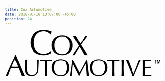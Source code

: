 ```yaml
---
title: Cox Automotive
date: 2018-01-18 13:07:00 -05:00
position: 24
---
```


<svg version="1.1"  xmlns="http://www.w3.org/2000/svg" xmlns:xlink="http://www.w3.org/1999/xlink" x="0px" y="0px"
	 viewBox="0 0 560.3 170" style="enable-background:new 0 0 560.3 170;" xml:space="preserve">
<g>
	<path d="M104,46.1c0,8.3,1,15.8,4.1,22.8c4.9,10.7,13.2,16.8,24.8,18.8c11.2,1.9,20.9-1.4,29.9-7.9c0.8-0.6,1.6-1.2,2.4-1.8
		c0.3-0.2,0.6-0.3,0.9-0.2c0.2,0,0.3,0.5,0.3,0.8c-0.3,2.3-0.6,4.5-1,6.8c-0.1,0.4-0.6,0.8-1,1.1c-3.7,2.5-7.9,3.6-12.1,4.6
		c-7.2,1.7-14.5,2.1-21.8,1.2c-11.5-1.4-21.5-5.6-29.1-14.8c-5.4-6.5-8.4-14.1-9.6-22.4c-1-7.5-0.8-14.9,1.2-22.2
		c3.5-13.1,11.4-22.6,24-28c8.8-3.8,18.1-4.7,27.6-4.2c7.6,0.4,14.9,2.4,21.9,5.2c1,0.4,1.2,0.7,0.8,1.8c-0.8,2.3-1.3,4.8-1.9,7.2
		c-0.1,0.3-0.1,0.6-0.2,0.8c-0.2,0.4-0.4,1-0.6,1c-0.4,0-0.9-0.3-1.2-0.6C155,7.7,145,4,133,5.9c-7.3,1.2-13.7,4.1-18.8,9.5
		c-3.9,4.2-6.4,9.1-8.1,14.6C104.5,35.5,104,41.1,104,46.1z"/>
	<path d="M205.5,92.8c-5.8,0-11.6-0.8-17-3c-10.2-4.1-16.7-11.5-19.4-22.1c-2.5-9.7-2-19.3,2.3-28.5c3.8-8.1,10.1-13.5,18.5-16.5
		c9.5-3.4,19.2-3.5,28.9-0.9c14,3.8,23.1,14.5,24.8,29c0.9,8.2,0.2,16.1-3.6,23.6c-3.5,7.1-9,12.1-16.2,15.1
		C217.9,92,211.7,92.7,205.5,92.8z M233.8,56.3c-0.1-4-0.4-8.3-1.6-12.5c-1.9-6.5-5.2-11.9-11-15.6c-5-3.2-10.6-4.2-16.4-4.1
		c-11.7,0.2-20.7,6.3-24.5,17.1c-3.6,10.3-3.6,20.8,0,31.1c2.5,7.1,7.3,12.3,14.5,15.1c5,1.9,10.3,2.3,15.6,1.6
		c8.9-1.2,15.6-5.7,19.7-13.9C232.9,69.2,233.7,63,233.8,56.3z"/>
	<path d="M71,168.3c-3,0-5.8,0-8.7,0c-2.6,0-2.6,0-3.5-2.5c-3.3-8.5-6.6-16.9-10-25.3c-0.2-0.4-0.8-0.8-1.2-0.8
		c-2.5-0.1-5-0.2-7.4-0.2c-5.9,0-11.8,0.1-17.8,0.1c-1,0-1.6,0.3-2,1.3c-3.2,8.8-6.5,17.6-9.6,26.4c-0.4,1-0.8,1.2-1.8,1.2
		c-2.1-0.1-4.2,0-6.5,0c0.1-0.4,0.2-0.7,0.3-1c7.4-16.4,14.9-32.9,22.2-49.3c3.6-8.1,7.2-16.3,10.7-24.5c0.3-0.7,0.6-1.4,1.6-1.3
		c0.8,0,1.2,0.3,1.5,1c5.9,14.1,11.7,28.1,17.6,42.2c4.6,10.7,9.4,21.3,14.1,31.9C70.8,167.7,70.9,168,71,168.3z M35.1,107.5
		c-0.1,0-0.3,0-0.4,0c-3.8,9-7.7,17.9-11.6,27.1c8.1,0.3,15.8,0.6,23.9,0C42.9,125.4,39,116.4,35.1,107.5z"/>
	<path d="M234.7,168.4c0.4-2.4,0.7-4.6,1-6.8c1.1-7.1,2.2-14.2,3.2-21.3c1-7.4,2-14.8,2.9-22.2c0.3-2.7,0.6-5.3,0.9-8
		c0.1-0.5,0.4-1.2,0.8-1.4c0.8-0.3,1,0.4,1.3,1c7.6,14.5,15.1,29.1,22.7,43.6c0.4,0.7,0.8,1.4,1.4,2.4c0.9-1.6,1.7-3.1,2.4-4.5
		c7.5-13.9,14.9-27.7,22.4-41.6c0.2-0.4,0.8-0.7,1.2-1c0.2,0.5,0.6,0.9,0.7,1.4c1.5,13.5,3,27,4.6,40.5c0.6,5.6,1.4,11.1,2.1,16.7
		c0,0.3,0,0.7,0.1,1.2c-1.6,0-3,0-4.5,0c-0.5,0-1,0-1.6,0c-1.9,0-1.9,0.1-2-1.7c-0.8-8.9-1.5-17.8-2.4-26.8c-0.4-4.7-1-9.4-1.5-14.1
		c0-0.3-0.2-0.5-0.3-1c-0.3,0.4-0.5,0.6-0.6,0.9c-5.4,10.1-10.8,20.2-16.1,30.4c-1.9,3.6-3.5,7.4-5.2,11.1c-0.2,0.4-0.6,0.8-0.9,1.1
		c-0.3-0.4-0.7-0.7-0.9-1.1c-5.1-10.2-10.3-20.3-15.4-30.5c-1.8-3.6-3.6-7.1-5.4-10.7c-0.2-0.3-0.3-0.6-0.8-0.9
		c-0.2,1.3-0.4,2.6-0.5,3.9c-1,9.6-2.1,19.2-3,28.9c-0.3,3.2-0.4,6.4-0.6,9.6c0,0.8-0.3,1.1-1.1,1
		C238,168.3,236.4,168.4,234.7,168.4z"/>
	<path d="M245.1,22.8c0.9,0.1,1.4,0.2,2,0.2c2.5,0,4.9,0.1,7.4-0.1c1.2-0.1,1.8,0.2,2.4,1.3c4.7,8.4,9.5,16.8,14.3,25.2
		c0.2,0.3,0.4,0.6,0.7,1c1.4-2.2,2.8-4.1,4.1-6.2c4.1-6.8,8.1-13.6,12.1-20.4c0.5-0.8,0.9-1,1.8-0.9c2,0.1,4,0,6.3,0
		c-0.3,0.5-0.5,0.9-0.8,1.2c-6.7,9.6-13.4,19.1-20.1,28.7c-0.9,1.2-0.9,2.1-0.1,3.4c7.3,11.7,14.5,23.4,21.8,35.2
		c0.2,0.3,0.4,0.6,0.6,1c-0.3,0.1-0.5,0.2-0.7,0.2c-3.3,0-6.6,0-9.8,0c-0.4,0-1-0.4-1.2-0.8c-3.1-5.7-6.1-11.4-9.2-17.1
		c-2.1-3.8-4.5-7.5-6.8-11.3c-0.2-0.3-0.4-0.6-0.7-1c-0.8,1.1-1.5,2.1-2.1,3.2c-5.1,8.6-10.3,17.2-15.3,25.8c-0.6,1-1.2,1.3-2.4,1.2
		c-1.9-0.2-3.9,0-6.1,0c0.8-1.1,1.4-1.9,2-2.8c6.9-10.2,13.7-20.4,20.6-30.5c0.6-0.9,0.6-1.6,0-2.5c-6.7-10.8-13.3-21.7-20-32.5
		C245.7,23.9,245.5,23.5,245.1,22.8z"/>
	<path d="M202.5,168.6c-7.1,0-12.7-0.6-17.9-2.9c-7.7-3.3-12.8-9.1-15.1-17c-2.6-8.8-2.3-17.6,2-26c3.3-6.6,8.7-10.8,15.6-13.2
		c8.3-2.8,16.7-2.9,25-0.2c10.9,3.5,17.4,11,19.4,22.2c1.3,7.1,0.8,14-2.2,20.7c-3.8,8.3-10.3,13.2-19,15.2
		C207.2,168,204.2,168.3,202.5,168.6z M176.3,139.8c0.2,1.6,0.4,4.8,1.1,7.9c1.5,6.5,4.8,12,10.9,15.2c5,2.7,10.5,3.3,16.1,2.4
		c8.1-1.3,14-5.6,16.9-13.3c3.5-9,3.4-18.3,0.2-27.3c-1.8-5.1-5.2-9.1-10.1-11.5c-5.9-2.9-12.1-3.2-18.5-1.6
		c-6.4,1.7-10.9,5.8-13.7,11.8C176.9,128,176.4,133,176.3,139.8z"/>
	<path d="M338.8,168.6c-7.9-0.2-14.2-1.1-20-4.5c-5.9-3.5-9.9-8.6-11.8-15.1c-2.6-9-2.4-17.9,1.9-26.4c3.2-6.2,8.2-10.5,14.8-12.8
		c9.7-3.4,19.5-3.4,29,0.7c9.7,4.2,14.9,11.9,16.4,22.3c0.7,5,0.5,10-0.8,14.9c-3.1,11.1-10.5,17.7-21.8,20
		C343.6,168.2,340.5,168.4,338.8,168.6z M313.5,138c0.4,3.1,0.6,6.3,1.3,9.4c1.5,7,5.1,12.8,11.8,16c4.8,2.3,9.9,2.8,15.1,2
		c8.4-1.3,14.2-5.9,17.2-13.8c3.1-8.2,3.1-16.6,0.7-24.9c-1.9-6.7-6-11.7-12.6-14.3c-3.8-1.5-7.8-1.9-11.9-1.6
		c-7.7,0.7-13.8,4-17.7,10.9C314.7,126.7,313.9,132.3,313.5,138z"/>
	<path d="M71.3,108.8c2.7,0,5.2,0,8,0c-0.1,1.6-0.2,3.3-0.2,5c-0.2,5.6-0.5,11.1-0.6,16.7c-0.1,5.1-0.1,10.2,0.1,15.3
		c0.1,3.5,0.8,6.8,2.2,10c1.7,4,4.8,6.6,8.9,7.9c4.2,1.4,8.5,1.5,12.8,0.6c6.7-1.4,10.6-5.9,12.4-12.3c1.2-4.3,1.4-8.7,1.5-13.2
		c0-7.1,0-14.2-0.1-21.4c0-2.6-0.2-5.3-0.3-7.9c0-0.3,0-0.5,0-0.7c2,0,3.8,0,5.8,0c0,0.4,0,0.8,0,1.3c-0.4,8.6-0.8,17.2-1.2,25.9
		c-0.2,4.8-0.2,9.7-1,14.4c-1.2,7.5-5.3,13.2-12.6,16.2c-4.5,1.8-9.2,2.1-14,1.8c-3.5-0.2-7-0.8-10.3-2.1c-4.9-2-8-5.6-9.6-10.5
		c-1.4-4.2-1.7-8.6-1.6-13c0.1-7.2,0.3-14.4,0.4-21.6c0-3.9-0.3-7.7-0.4-11.6C71.3,109.3,71.3,109,71.3,108.8z"/>
	<path d="M435.5,109.9c0.3-0.1,0.5-0.1,0.7-0.1c2.4,0,4.8,0,7.2,0c1,0,1.1,0.7,1.4,1.3c1.4,4.1,2.8,8.2,4.3,12.2
		c4.6,11.8,9.4,23.6,14.1,35.5c0.1,0.4,0.3,0.7,0.6,1.3c0.3-0.7,0.6-1.1,0.7-1.5c3.9-9.7,7.8-19.4,11.5-29.1
		c2.4-6.2,4.5-12.5,6.8-18.7c0.1-0.4,0.6-0.9,1-0.9c1.8,0,3.6,0.1,5.5,0.2c-0.1,0.2-0.2,0.6-0.3,0.9c-6.8,16-13.6,32-20.3,48
		c-1.2,2.8-2.2,5.6-3.3,8.4c-0.3,0.8-0.6,1.1-1.6,1c-1.1-0.1-2.3-0.1-3.5,0c-0.9,0.1-1.2-0.2-1.5-1c-2.3-5.9-4.6-11.8-7-17.7
		c-4-9.8-8-19.5-12-29.3c-1.3-3.1-2.5-6.1-3.8-9.2C435.8,110.8,435.7,110.4,435.5,109.9z"/>
	<path d="M527,109.7c0,1.7,0,3.2,0,4.9c-0.5,0-1,0-1.5,0c-6.5-0.3-12.9-0.6-19.4-0.9c-1.1-0.1-1.5,0.3-1.5,1.5c0,6-0.2,12-0.2,18
		c0,2.7,0,2.8,2.7,2.7c5.6-0.2,11.2-0.5,16.8-0.7c0.4,0,0.8,0,1.3,0c0,1.5,0,3,0,4.4c0,0.2-0.5,0.5-0.8,0.5
		c-3.4-0.1-6.9-0.4-10.3-0.5c-2.8-0.1-5.7-0.1-8.5-0.1c-0.7,0-1,0.3-1,1c0,0.6-0.1,1.2,0,1.8c0,6.9,0.1,13.8,0.1,20.8
		c0,1.7,0.1,1.8,1.9,1.7c5.9-0.2,11.7-0.4,17.6-0.6c1.1,0,2.3-0.3,3.5-0.4c0,1.6,0,3,0,4.7c-0.5,0-1,0-1.5,0c-9.2,0-18.4,0-27.6,0
		c-1.7,0-1.7,0.1-1.7-1.7c0.2-12.1,0.5-24.2,0.6-36.3c0-6.4-0.4-12.8-0.6-19.2c-0.1-1.5,0-1.6,1.4-1.5c3.6,0.1,7.2,0.3,10.8,0.3
		c5.8,0,11.5-0.2,17.3-0.3C526.4,109.7,526.6,109.7,527,109.7z"/>
	<path d="M368.7,115c0-1.6,0-3.1,0-4.6c0-0.2,0.5-0.6,0.8-0.6c2.7,0,5.4,0.1,8,0.1c7.4,0.1,14.7,0.2,22.1,0.1c4,0,8.1-0.2,12.1-0.3
		c0.2,0,0.5,0,0.7,0.1c0,1.7,0,3.3,0,5.1c-0.3,0-0.7,0-1.1,0c-5.2-0.3-10.4-0.5-15.6-0.8c-1.1-0.1-1.5,0.4-1.5,1.4
		c-0.1,11.2-0.2,22.5-0.2,33.7c0,6,0.4,12,0.6,18c0,1-0.2,1.3-1.2,1.3c-2-0.1-3.9-0.1-5.9,0c-0.9,0-1.2-0.1-1.1-1.1
		c0.9-16.1,0.7-32.3,0.5-48.4c0-1.2-0.1-2.4-0.1-3.6c0-0.9-0.3-1.3-1.3-1.3c-5.2,0.3-10.4,0.5-15.6,0.8
		C369.6,114.9,369.1,114.9,368.7,115z"/>
	<path d="M125.9,115c0-1.7,0-3.1,0-4.6c0-0.2,0.7-0.6,1-0.6c3.8,0,7.5,0.2,11.3,0.2c8.3,0,16.6-0.1,24.9-0.2c1.9,0,3.8-0.1,5.6-0.1
		c0.6,0,0.9,0.1,0.9,0.8c-0.1,1.4,0,2.8,0,4.4c-0.5,0-0.9,0-1.3,0c-5.2-0.3-10.5-0.5-15.7-0.8c-1-0.1-1.2,0.5-1.2,1.3
		c-0.1,11-0.2,21.9-0.2,32.9c0,6.3,0.3,12.5,0.6,18.8c0,1.1-0.2,1.4-1.4,1.3c-1.8-0.1-3.7-0.1-5.5,0c-1.1,0.1-1.3-0.3-1.3-1.3
		c0.2-12.6,0.5-25.2,0.6-37.8c0.1-4.6-0.2-9.3-0.2-13.9c0-1-0.4-1.4-1.4-1.4c-5.1,0.3-10.3,0.5-15.4,0.8
		C126.8,114.9,126.4,114.9,125.9,115z"/>
	<path d="M427.4,139.3c0.3,9.2,0.6,18.5,0.9,27.8c0,1.1-0.2,1.5-1.4,1.4c-1.9-0.1-3.9-0.1-5.9,0c-0.9,0-1.1-0.3-1.1-1.1
		c1-14.9,0.7-29.7,0.6-44.6c0-4-0.3-7.9-0.6-11.9c-0.1-0.9,0.2-1.2,1.1-1.1c2,0.1,4.1,0.1,6.1,0c1.1-0.1,1.1,0.5,1.1,1.3
		C427.9,120.5,427.7,129.8,427.4,139.3z"/>
	<path d="M553.7,120.3c0.5-2.1,1-4.2,1.5-6.3c0.3-1.3,0.7-2.6,1-3.8c0.2-0.8,0.7-1.1,1.4-0.9c0.3,0.1,0.7,0.7,0.8,1.1
		c0.3,4.2,0.5,8.4,0.8,12.6c0,0.5,0.2,1.2-0.7,1.2c-0.9,0-0.8-0.6-0.8-1.2c-0.2-3-0.3-5.9-0.4-8.9c0-0.3-0.1-0.6-0.4-1
		c-0.1,0.6-0.2,1.3-0.4,1.9c-0.7,2.6-1.3,5.3-2.1,7.9c-0.1,0.4-0.5,0.8-0.8,1.1c-0.3-0.4-0.7-0.7-0.8-1.2c-0.9-3.2-1.7-6.4-2.7-9.6
		c-0.1,1.4-0.2,2.7-0.3,4.1c-0.1,1.8-0.2,3.7-0.2,5.5c0,0.6,0,1.3-0.9,1.2c-1,0-0.6-0.8-0.6-1.2c0.3-4.1,0.5-8.3,0.8-12.4
		c0-0.5-0.1-1.2,0.8-1.2c0.8-0.1,1.2,0.2,1.4,1.1c0.7,3.1,1.6,6.3,2.4,9.4c0,0.2,0.1,0.4,0.2,0.5
		C553.5,120.3,553.6,120.3,553.7,120.3z"/>
	<path d="M543.1,109.2c0.9,0,1.8-0.1,2.6,0c0.3,0,0.6,0.4,0.9,0.7c-0.3,0.2-0.5,0.7-0.8,0.7c-1.8,0.2-1.8,0.2-1.8,2
		c0,3.4,0,6.7,0,10.1c0,0.6,0.3,1.4-0.8,1.4c-1.1,0-0.9-0.8-0.9-1.4c0-3.5,0-6.9,0-10.4c0-1.1-0.3-1.8-1.5-1.6
		c-0.6,0.1-1.2,0.1-1.2-0.8c0-0.9,0.6-0.6,1.1-0.7C541.5,109.2,542.3,109.2,543.1,109.2C543.1,109.2,543.1,109.2,543.1,109.2z"/>
</g>
</svg>
